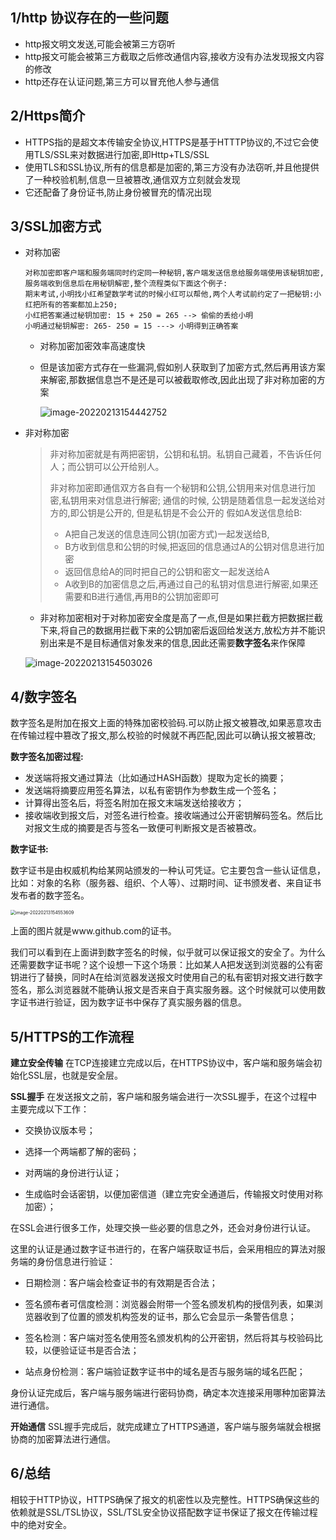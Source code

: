 ## 1/http 协议存在的一些问题

- http报文明文发送,可能会被第三方窃听
- http报文可能会被第三方截取之后修改通信内容,接收方没有办法发现报文内容的修改
- http还存在认证问题,第三方可以冒充他人参与通信

## 2/Https简介

- HTTPS指的是超文本传输安全协议,HTTPS是基于HTTTP协议的,不过它会使用TLS/SSL来对数据进行加密,即Http+TLS/SSL
- 使用TLS和SSL协议,所有的信息都是加密的,第三方没有办法窃听,并且他提供了一种校验机制,信息一旦被篡改,通信双方立刻就会发现
- 它还配备了身份证书,防止身份被冒充的情况出现

## 3/SSL加密方式

- 对称加密

  ```
  对称加密即客户端和服务端同时约定同一种秘钥,客户端发送信息给服务端使用该秘钥加密,服务端收到信息后在用秘钥解密,整个流程类似下面这个例子:
  期末考试,小明找小红希望数学考试的时候小红可以帮他,两个人考试前约定了一把秘钥:小红把所有的答案都加上250;
  小红把答案通过秘钥加密: 15 + 250 = 265 --> 偷偷的丢给小明
  小明通过秘钥解密: 265- 250 = 15 ---> 小明得到正确答案
  ```

  - 对称加密加密效率高速度快

  - 但是该加密方式存在一些漏洞,假如别人获取到了加密方式,然后再用该方案来解密,那数据信息岂不是还是可以被截取修改,因此出现了非对称加密的方案

    ![image-20220213154442752](https://gitee.com/JuntengMa/imgae/raw/master/image/image-20220213154442752.png)

- 非对称加密

  > 非对称加密就是有两把密钥，公钥和私钥。私钥自己藏着，不告诉任何人；而公钥可以公开给别人。
  >
  > 非对称加密即通信双方各自有一个秘钥和公钥,公钥用来对信息进行加密,私钥用来对信息进行解密;
  > 通信的时候, 公钥是随着信息一起发送给对方的,即公钥是公开的, 但是私钥是不会公开的
  > 假如A发送信息给B:
  >
  > - A把自己发送的信息连同公钥(加密方式)一起发送给B,
  > - B方收到信息和公钥的时候,把返回的信息通过A的公钥对信息进行加密
  > - 返回信息给A的同时把自己的公钥和密文一起发送给A
  > - A收到B的加密信息之后,再通过自己的私钥对信息进行解密,如果还需要和B进行通信,再用B的公钥加密即可
  
  - 非对称加密相对于对称加密安全度是高了一点,但是如果拦截方把数据拦截下来,将自己的数据用拦截下来的公钥加密后返回给发送方,放松方并不能识别出来是不是目标通信对象发来的信息,因此还需要**数字签名**来作保障
  
  ![image-20220213154503026](https://gitee.com/JuntengMa/imgae/raw/master/image/image-20220213154503026.png)

## 4/数字签名

数字签名是附加在报文上面的特殊加密校验码.可以防止报文被篡改,如果恶意攻击在传输过程中篡改了报文,那么校验的时候就不再匹配,因此可以确认报文被篡改;

**数字签名加密过程:**

- 发送端将报文通过算法（比如通过HASH函数）提取为定长的摘要；
- 发送端将摘要应用签名算法，以私有密钥作为参数生成一个签名；
- 计算得出签名后，将签名附加在报文末端发送给接收方；
- 接收端收到报文后，对签名进行检查。接收端通过公开密钥解码签名。然后比对报文生成的摘要是否与签名一致便可判断报文是否被篡改。

**数字证书:**

数字证书是由权威机构给某网站颁发的一种认可凭证。它主要包含一些认证信息，比如：对象的名称（服务器、组织、个人等）、过期时间、证书颁发者、来自证书发布者的数字签名。

<img src="https://gitee.com/JuntengMa/imgae/raw/master/image/image-20220213154553609.png" alt="image-20220213154553609" style="zoom:50%;" />

上面的图片就是www.github.com的证书。

我们可以看到在上面讲到数字签名的时候，似乎就可以保证报文的安全了。为什么还需要数字证书呢？这个设想一下这个场景：比如某人A把发送到浏览器的公有密钥进行了替换，同时A在给浏览器发送报文时使用自己的私有密钥对报文进行数字签名，那么浏览器就不能确认报文是否来自于真实服务器。这个时候就可以使用数字证书进行验证，因为数字证书中保存了真实服务器的信息。

## 5/HTTPS的工作流程

**建立安全传输**
在TCP连接建立完成以后，在HTTPS协议中，客户端和服务端会初始化SSL层，也就是安全层。

**SSL握手**
在发送报文之前，客户端和服务端会进行一次SSL握手，在这个过程中主要完成以下工作：

- 交换协议版本号；

- 选择一个两端都了解的密码；

- 对两端的身份进行认证；

- 生成临时会话密钥，以便加密信道（建立完安全通道后，传输报文时使用对称加密）；

在SSL会进行很多工作，处理交换一些必要的信息之外，还会对身份进行认证。

这里的认证是通过数字证书进行的，在客户端获取证书后，会采用相应的算法对服务端的身份信息进行验证：

- 日期检测：客户端会检查证书的有效期是否合法；

- 签名颁布者可信度检测：浏览器会附带一个签名颁发机构的授信列表，如果浏览器收到了位置的颁发机构签发的证书，那么它会显示一条警告信息；

- 签名检测：客户端对签名使用签名颁发机构的公开密钥，然后将其与校验码比较，以便验证证书是否合法；

- 站点身份检测：客户端验证数字证书中的域名是否与服务端的域名匹配；

身份认证完成后，客户端与服务端进行密码协商，确定本次连接采用哪种加密算法进行通信。

**开始通信**
SSL握手完成后，就完成建立了HTTPS通道，客户端与服务端就会根据协商的加密算法进行通信。

## 6/总结
相较于HTTP协议，HTTPS确保了报文的机密性以及完整性。HTTPS确保这些的依赖就是SSL/TSL协议，SSL/TSL安全协议搭配数字证书保证了报文在传输过程中的绝对安全。